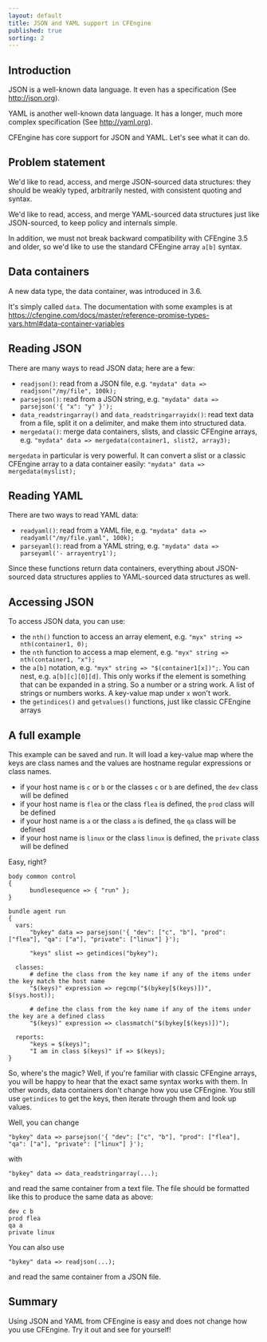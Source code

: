 ```yaml
---
layout: default
title: JSON and YAML support in CFEngine
published: true
sorting: 2
---
```


## Introduction

JSON is a well-known data language. It even has a specification (See http://json.org).

YAML is another well-known data language. It has a longer, much more complex specification (See http://yaml.org).

CFEngine has core support for JSON and YAML.  Let's see what it can do.

## Problem statement

We'd like to read, access, and merge JSON-sourced data structures:
they should be weakly typed, arbitrarily nested, with consistent
quoting and syntax.

We'd like to read, access, and merge YAML-sourced data structures just
like JSON-sourced, to keep policy and internals simple.

In addition, we must not break backward compatibility with CFEngine
3.5 and older, so we'd like to use the standard CFEngine array `a[b]`
syntax.

## Data containers

A new data type, the data container, was introduced in 3.6.

It's simply called `data`.  The documentation with some examples is at https://cfengine.com/docs/master/reference-promise-types-vars.html#data-container-variables

## Reading JSON

There are many ways to read JSON data; here are a few:

* `readjson()`: read from a JSON file, e.g. `"mydata" data => readjson("/my/file", 100k);`
* `parsejson()`: read from a JSON string, e.g. `"mydata" data => parsejson('{ "x": "y" }');`
* `data_readstringarray()` and `data_readstringarrayidx()`: read text data from a file, split it on a delimiter, and make them into structured data.
* `mergedata()`: merge data containers, slists, and classic CFEngine arrays, e.g. `"mydata" data => mergedata(container1, slist2, array3);`

`mergedata` in particular is very powerful.  It can convert a slist or a classic CFEngine array to a data container easily: `"mydata" data => mergedata(myslist);`

## Reading YAML

There are two ways to read YAML data:

* `readyaml()`: read from a YAML file, e.g. `"mydata" data => readyaml("/my/file.yaml", 100k);`
* `parseyaml()`: read from a YAML string, e.g. `"mydata" data => parseyaml('- arrayentry1');`

Since these functions return data containers, everything about
JSON-sourced data structures applies to YAML-sourced data structures
as well.

## Accessing JSON

To access JSON data, you can use:

* the `nth()` function to access an array element, e.g. `"myx" string => nth(container1, 0);`
* the `nth` function to access a map element, e.g. `"myx" string => nth(container1, "x");`
* the `a[b]` notation, e.g. `"myx" string => "$(container1[x])";`.  You can nest, e.g. `a[b][c][0][d]`.  This only works if the element is something that can be expanded in a string.  So a number or a string work.  A list of strings or numbers works.  A key-value map under `x` won't work.
* the `getindices()` and `getvalues()` functions, just like classic CFEngine arrays

## A full example

This example can be saved and run. It will load a key-value map where
the keys are class names and the values are hostname regular
expressions or class names.

* if your host name is `c` or `b` or the classes `c` or `b` are defined, the `dev` class will be defined
* if your host name is `flea` or the class `flea` is defined, the `prod` class will be defined
* if your host name is `a` or the class `a` is defined, the `qa` class will be defined
* if your host name is `linux` or the class `linux` is defined, the `private` class will be defined

Easy, right?

```cf3 {file="json_example.cf"}
body common control
{
      bundlesequence => { "run" };
}

bundle agent run
{
  vars:
      "bykey" data => parsejson('{ "dev": ["c", "b"], "prod": ["flea"], "qa": ["a"], "private": ["linux"] }');

      "keys" slist => getindices("bykey");

  classes:
      # define the class from the key name if any of the items under the key match the host name
      "$(keys)" expression => regcmp("$(bykey[$(keys)])", $(sys.host));

      # define the class from the key name if any of the items under the key are a defined class
      "$(keys)" expression => classmatch("$(bykey[$(keys)])");

  reports:
      "keys = $(keys)";
      "I am in class $(keys)" if => $(keys);
}
```

So, where's the magic? Well, if you're familiar with classic CFEngine
arrays, you will be happy to hear that the exact same syntax works
with them. In other words, data containers don't change how you use
CFEngine. You still use `getindices` to get the keys, then iterate
through them and look up values.

Well, you can change

```cf3
"bykey" data => parsejson('{ "dev": ["c", "b"], "prod": ["flea"], "qa": ["a"], "private": ["linux"] }');
```

with

```cf3
"bykey" data => data_readstringarray(...);
```

and read the same container from a text file. The file should be
formatted like this to produce the same data as above:

```
dev c b
prod flea
qa a
private linux
```

You can also use


```cf3
"bykey" data => readjson(...);
```

and read the same container from a JSON file.

## Summary

Using JSON and YAML from CFEngine is easy and does not change how you use CFEngine.  Try it out and see for yourself!
